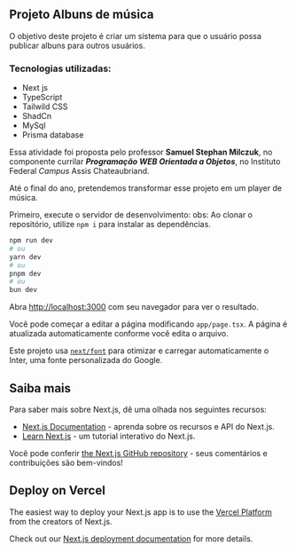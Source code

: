 ## Projeto Albuns de música

O objetivo deste projeto é criar um sistema para que o usuário possa publicar albuns para outros usuários.

### Tecnologias utilizadas:
- Next js
- TypeScript
- Tailwild CSS
- ShadCn
- MySql
- Prisma database

Essa atividade foi proposta pelo professor **Samuel Stephan Milczuk**, no componente currilar ***Programação WEB Orientada a Objetos***, no Instituto Federal *Campus* Assis Chateaubriand.

Até o final do ano, pretendemos transformar esse projeto em um player de música.

Primeiro, execute o servidor de desenvolvimento:
obs: Ao clonar o repositório, utilize ```npm i``` para instalar as dependências.

```bash
npm run dev
# ou
yarn dev
# ou
pnpm dev
# ou
bun dev
```

Abra [http://localhost:3000](http://localhost:3000) com seu navegador para ver o resultado.

Você pode começar a editar a página modificando `app/page.tsx`. A página é atualizada automaticamente conforme você edita o arquivo.

Este projeto usa [`next/font`](https://nextjs.org/docs/basic-features/font-optimization) para otimizar e carregar automaticamente o Inter, uma fonte personalizada do Google.

## Saiba mais

Para saber mais sobre Next.js, dê uma olhada nos seguintes recursos:

- [Next.js Documentation](https://nextjs.org/docs) - aprenda sobre os recursos e API do Next.js.
- [Learn Next.js](https://nextjs.org/learn) - um tutorial interativo do Next.js.

Você pode conferir [the Next.js GitHub repository](https://github.com/vercel/next.js/) - seus comentários e contribuições são bem-vindos!

## Deploy on Vercel

The easiest way to deploy your Next.js app is to use the [Vercel Platform](https://vercel.com/new?utm_medium=default-template&filter=next.js&utm_source=create-next-app&utm_campaign=create-next-app-readme) from the creators of Next.js.

Check out our [Next.js deployment documentation](https://nextjs.org/docs/deployment) for more details.
